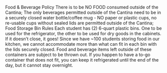 Food & Beverage Policy
There is to be NO FOOD consumed outside of the Cantina;
The only beverages permitted outside of the Cantina need to be in a securely closed water bottle/coffee mug - NO paper or plastic cups, no re-usable cups without sealed lids are permitted outside of the Cantina;
 Food Storage Bin Rules
Each student has (2) 6-quart plastic bins. One to be used for the refrigerator, the other to be used for dry goods in the cabinets.
 If it doesn’t close, it goes! Since we have ~100 students storing food in our kitchen, we cannot accommodate more than what can fit in each bin with the lids securely closed.
Food and beverage items left outside of these containers are subject to be thrown out. If you happen to have a to-go container that does not fit, you can keep it refrigerated until the end of the day, but it cannot stay overnight.